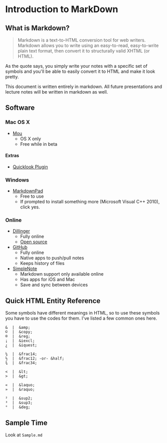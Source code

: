 Introduction to MarkDown
===

## What is Markdown?

> Markdown is a text-to-HTML conversion tool for web writers. Markdown allows you to write using an easy-to-read, easy-to-write plain text format, then convert it to structurally valid XHTML (or HTML).

As the quote says, you simply write your notes with a specific set of symbols and you'll be able to easily convert it to HTML and make it look pretty.

This document is written entirely in markdown. All future presentations and lecture notes will be written in markdown as well.

## Software

### Mac OS X

- [Mou](http://25.io/mou/)
    - OS X only
    - Free while in beta
    
#### Extras
- [Quicklook Plugin](https://github.com/toland/qlmarkdown)

### Windows

- [MarkdownPad](http://markdownpad.com/)
    - Free to use
    - If prompted to install something more (Microsoft Visual C++ 2010), click yes.

### Online

- [Dillinger](http://dillinger.io/)
    - Fully online
    - [Open source](https://github.com/joemccann/dillinger)
- [GitHub](https://github.com)
    - Fully online
    - Native apps to push/pull notes
    - Keeps history of files
- [SimpleNote](http://simplenote.com/)
    - Markdown support only available online
    - Has apps for iOS and Mac
    - Save and sync between devices


## Quick HTML Entity Reference

Some symbols have different meanings in HTML, so to use these symbols you have to use the codes for them. I've listed a few common ones here.

    &  |  &amp;
    ©  |  &copy;
    ®  |  &reg;
    ¡  |  &iexcl;
    ¿  |  &iquest;

    ¼  |  &frac14;
    ½  |  &frac12; -or- &half;
    ¾  |  &frac34;

    <  |  &lt;
    >  |  &gt;

    «  |  &laquo;
    »  |  &raquo;

    ²  |  &sup2;
    ³  |  &sup3;
    °  |  &deg;

## Sample Time

Look at `Sample.md`